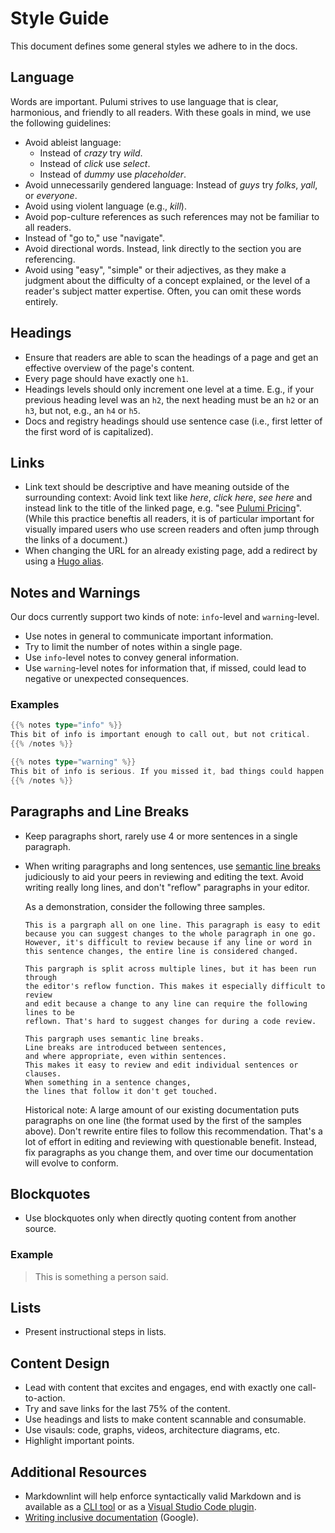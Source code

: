 # Style Guide

This document defines some general styles we adhere to in the docs.

## Language

Words are important. Pulumi strives to use language that is clear, harmonious, and friendly to all readers.  With these goals in mind, we use the following guidelines:

* Avoid ableist language:
  * Instead of _crazy_ try _wild_.
  * Instead of _click_ use _select_.
  * Instead of _dummy_ use _placeholder_.
* Avoid unnecessarily gendered language: Instead of _guys_ try _folks_, _yall_, or _everyone_.
* Avoid using violent language (e.g., _kill_).
* Avoid pop-culture references as such references may not be familiar to all readers.
* Instead of "go to," use "navigate".
* Avoid directional words. Instead, link directly to the section you are referencing.
* Avoid using "easy", "simple" or their adjectives, as they make a judgment about the difficulty of a concept explained, or the level of a reader's subject matter expertise. Often, you can omit these words entirely.

## Headings

* Ensure that readers are able to scan the headings of a page and get an effective overview of the page's content.
* Every page should have exactly one `h1`.
* Headings levels should only increment one level at a time.  E.g., if your previous heading level was an `h2`, the next heading must be an `h2` or an `h3`, but not, e.g., an `h4` or `h5`.
* Docs and registry headings should use sentence case (i.e., first letter of the first word of is capitalized).

## Links

* Link text should be descriptive and have meaning outside of the surrounding context: Avoid link text like _here_, _click here_, _see here_ and instead link to the title of the linked page, e.g. "see [Pulumi Pricing](https://www.pulumi.com/pricing/)".  (While this practice beneftis all readers, it is of particular important for visually impared users who use screen readers and often jump through the links of a document.)
* When changing the URL for an already existing page, add a redirect by using a [Hugo alias](https://gohugo.io/content-management/urls/#yaml-front-matter).

## Notes and Warnings

Our docs currently support two kinds of note: `info`-level and `warning`-level.

* Use notes in general to communicate important information.
* Try to limit the number of notes within a single page.
* Use `info`-level notes to convey general information.
* Use `warning`-level notes for information that, if missed, could lead to negative or unexpected consequences.

### Examples

```go
{{% notes type="info" %}}
This bit of info is important enough to call out, but not critical.
{{% /notes %}}

{{% notes type="warning" %}}
This bit of info is serious. If you missed it, bad things could happen.
{{% /notes %}}
```

## Paragraphs and Line Breaks

* Keep paragraphs short, rarely use 4 or more sentences in a single paragraph.

* When writing paragraphs and long sentences,
  use [semantic line breaks](https://sembr.org/) judiciously
  to aid your peers in reviewing and editing the text.
  Avoid writing really long lines,
  and don't "reflow" paragraphs in your editor.

    As a demonstration, consider the following three samples.

    ```plain
    This is a pargraph all on one line. This paragraph is easy to edit because you can suggest changes to the whole paragraph in one go. However, it's difficult to review because if any line or word in this sentence changes, the entire line is considered changed.

    This pargraph is split across multiple lines, but it has been run through
    the editor's reflow function. This makes it especially difficult to review
    and edit because a change to any line can require the following lines to be
    reflown. That's hard to suggest changes for during a code review.

    This pargraph uses semantic line breaks.
    Line breaks are introduced between sentences,
    and where appropriate, even within sentences.
    This makes it easy to review and edit individual sentences or clauses.
    When something in a sentence changes,
    the lines that follow it don't get touched.
    ```

    Historical note:
    A large amount of our existing documentation puts paragraphs on one line
    (the format used by the first of the samples above).
    Don't rewrite entire files to follow this recommendation.
    That's a lot of effort in editing and reviewing with questionable benefit.
    Instead, fix paragraphs as you change them,
    and over time our documentation will evolve to conform.

## Blockquotes

* Use blockquotes only when directly quoting content from another source.

### Example

> This is something a person said.

## Lists

* Present instructional steps in lists.

## Content Design

* Lead with content that excites and engages, end with exactly one call-to-action.
* Try and save links for the last 75% of the content.
* Use headings and lists to make content scannable and consumable.
* Use visauls: code, graphs, videos, architecture diagrams, etc.
* Highlight important points.

## Additional Resources

* Markdownlint will help enforce syntactically valid Markdown and is available as a [CLI tool](https://github.com/igorshubovych/markdownlint-cli#installation) or as a [Visual Studio Code plugin](https://marketplace.visualstudio.com/items?itemName=DavidAnson.vscode-markdownlint).
* [Writing inclusive documentation](https://developers.google.com/style/inclusive-documentation) (Google).
